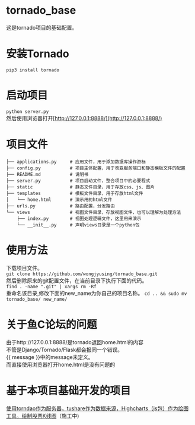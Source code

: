 # tornado_base
这是tornado项目的基础配置。

# 安装Tornado
`pip3 install tornado`

# 启动项目
`python server.py`   
然后使用浏览器打开[http://127.0.0.1:8888/](http://127.0.0.1:8888/)

# 项目文件
```tree
├── applications.py     # 应用文件，用于添加数据库操作游标
├── config.py           # 项目主体配置，用于改变服务端口和静态模板文件的配置
├── README.md           # 说明书
├── server.py           # 项目启动文件，整合项目中的必要程式
├── static              # 静态文件目录，用于存放css、js、图片
├── templates           # 模板文件目录，用于存放html文件
│   └── home.html       # 演示用的html文件
├── urls.py             # 路由配置，分发路由
└── views               # 视图文件目录，存放视图文件，也可以理解为处理方法
    ├── index.py        # 视图处理逻辑文件，这里用来演示
    └── __init__.py     # 声明views目录是一个python包
```

# 使用方法
下载项目文件。  
`git clone https://github.com/wongjyusing/tornado_base.git`  
然后删除原来的git配置文件，在当前目录下执行下面的代码。   
`find . -name ".git" | xargs rm -Rf`  
重命名该目录,修改下面的new_name为你自己的项目名称。
`cd .. && sudo mv tornado_base/ new_name/`  

# 关于鱼C论坛的问题
由于http://127.0.0.1:8888/是tornado返回home.html的内容  
不管是Django/Tornado/Flask都会报同一个错误。  
{{ message }}中的message未定义。  
而直接使用浏览器打开home.html是没有问题的




# 基于本项目基础开发的项目
[使用torndao作为服务器，tushare作为数据来源，Highcharts（js包）作为绘图工具。绘制股票K线图](https://github.com/wongjyusing/stock_k_line)（施工中)  
